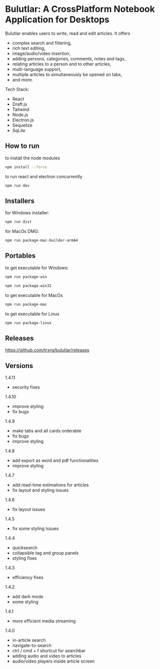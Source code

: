 # Bulutlar: A CrossPlatform Notebook Application for Desktops

Bulutlar enables users to write, read and edit articles. It offers 
- complex search and filtering,
- rich text editing,
- image/audio/video insertion,
- adding persons, categories, comments, notes and tags,
- relating articles to a person and to other articles,
- multi-language support,
- multiple articles to simultaneously be opened on tabs,
- and more.

Tech Stack:
- React
- Draft.js
- Tailwind
- Node.js
- Electron.js
- Sequelize
- SqLite

## How to run
to install the node modules
``` bash
npm install --force
```
to run react and electron concurrently
``` bash
npm run dev
```

## Installers
for Windows installer:
``` bash
npm run dist
```
for MacOs DMG:
``` bash
npm run package-mac-builder-arm64
```

## Portables
to get executable for Windows:
``` bash
npm run package-win
```

``` bash
npm run package-win32
```
to get executable for MacOs
``` bash
npm run package-mac
```
to get executable for Linux
``` bash
npm run package-linux
```

## Releases
https://github.com/trxrg/bulutlar/releases

## Versions
1.4.11
- security fixes

1.4.10
- improve styling
- fix bugs
  
1.4.9
- make tabs and all cards orderable
- fix bugs
- improve styling
  
1.4.8
- add export as word and pdf functionalities
- improve styling
  
1.4.7
- add read-time estimations for articles
- fix layout and styling issues
  
1.4.6
- fix layout issues
  
1.4.5
- fix some styling issues

1.4.4
- quicksearch
- collapsible tag and group panels
- styling fixes
  
1.4.3
- efficiency fixes

1.4.2
- add dark mode
- some styling

1.4.1
- more efficient media streaming

1.4.0
- in-article search
- navigate-to-search
- ctrl / cmd + f shortcut for searchbar
- adding audio and video to articles
- audio/video players inside article screen
